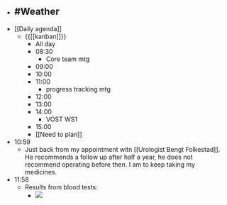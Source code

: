 - #Weather
    - 
- [[Daily agenda]]
    - {{[[kanban]]}}
        - All day
        - 08:30
            - Core team mtg
        - 09:00
        - 10:00
        - 11:00
            - progress tracking mtg
        - 12:00
        - 13:00
        - 14:00
            - VOST WS1
        - 15:00
        - [[Need to plan]]
- 10:59
    - Just back from my appointment witn [[Urologist Bengt Folkestad]]. He recommends a follow up after half a year, he does not recommend operating before then. I am to keep taking my medicines.
- 11:58
    - Results from blood tests:
        - ![](https://firebasestorage.googleapis.com/v0/b/firescript-577a2.appspot.com/o/imgs%2Fapp%2FDavidsroam%2F7l7Dop4_OW.png?alt=media&token=bad71f09-daed-4d0b-8c30-cae399d6c9d5)
